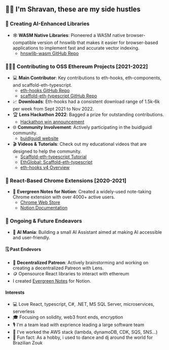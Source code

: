 ## 👋🏽 I'm Shravan, these are my side hustles

### 🤖 Creating AI-Enhanced Libraries
- 🕸️ **WASM Native Libraries**: Pioneered a WASM native browser-compatible version of hnswlib that makes it easier for browser-based applications to implement fast and accurate vector indexing.
  - [hnswlib-wasm GitHub Repo](https://github.com/ShravanSunder/hnswlib-wasm)

### 👨🏽‍💻 Contributing to OSS Ethereum Projects [2021-2022]
- 💻 **Main Contributor**: Key contributions to eth-hooks, eth-components, and scaffold-eth-typescript.
  - [eth-hooks GitHub Repo](https://github.com/scaffold-eth/eth-hooks)
  - [scaffold-eth-typescript GitHub Repo](https://github.com/scaffold-eth/scaffold-eth-typescript)
- 📈 **Downloads**: Eth-hooks had a consistent download range of 1.5k-6k per week from Sept 2021 to Nov 2022.
- 🏆 **Lens Hackathon 2022**: Bagged a prize for outstanding contributions. 
  - [Hackathon win announcement](https://twitter.com/LensProtocol/status/1509220705061199884)
- 🌐 **Community Involvement**: Actively participating in the buidlguidl community.
  - [buidlguidl website](https://buidlguidl.com/)
- 🎬 **Videos & Tutorials**: Check out my educational videos that are designed to help the community.
  - [Scaffold-eth-typescript Tutorial](https://www.youtube.com/watch?v=bEd6wV2H28g)
  - [EthGlobal: Scaffold-eth-typescript](https://www.youtube.com/watch?v=a7W9nTX8qLk&t=5s)
  - [eth-hooks v4 Overview](https://www.youtube.com/watch?v=STxAdE8wQwY)

### 📗 React-Based Chrome Extensions [2020-2021]
- 📝 **Evergreen Notes for Notion**: Created a widely-used note-taking Chrome extension with over 4000+ active users.
  - [Chrome Web Store](https://chrome.google.com/webstore/detail/evergreen-notes-for-notio/chhpogndpjcgjbnbcodhdnilklfanmfh)
  - [Notion Documentation](https://www.notion.so/shravansunder/Evergreen-Notes-For-Notion-e35e6ed4dd5a45b19bf2de2bb86b1a7e)

### 🚀 Ongoing & Future Endeavors
- 🤖 **AI Mania**: Building a small AI Assistant aimed at making AI accessible and user-friendly.

#### 🗓️ Past Endevors
- 🌱 **Decentralized Patreon**: Actively brainstorming and working on creating a decentralized Patreon with Lens.
- 🪙 Opensource React libraries to interact with ethereum
-  I created [Evergreen Notes](https://www.notion.so/shravansunder/Evergreen-Notes-For-Notion-e35e6ed4dd5a45b19bf2de2bb86b1a7e) for Notion.  

#### Interests
- 💻 Love React, typescript, C#, .NET, MS SQL Server, microservices, serverless
- 🎓 Focusing on solidity, web3 front ends, encryption
- 🎙 I'm a team lead with exprience leading a large software team
- 💭 I’ve worked the AWS stack (lambda, dynamoDB, CDK, SQS, SNS...)
- 🕺 Fun fact: As a hobby, i used to dance and dj around the world for Brazilian Zouk

